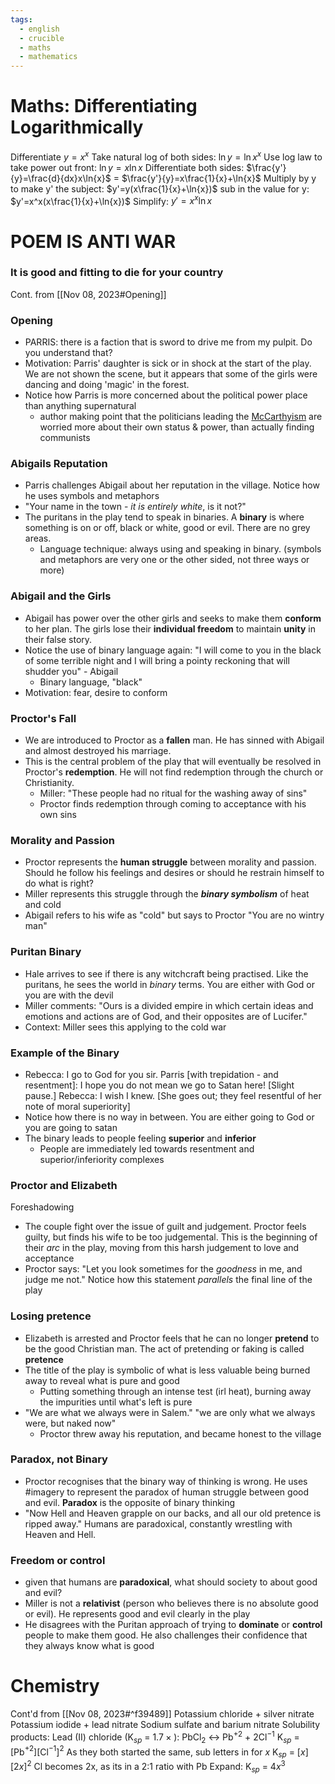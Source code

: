 ```yaml
---
tags:
  - english
  - crucible
  - maths
  - mathematics
---
```

# Maths: Differentiating Logarithmically

Differentiate $y=x^x$
Take natural log of both sides: $\ln{y}=\ln{x^x}$
Use log law to take power out front: $\ln{y}=x\ln{x}$
Differentiate both sides: $\frac{y'}{y}=\frac{d}{dx}x\ln{x}$
= $\frac{y'}{y}=x\frac{1}{x}+\ln{x}$
Multiply by y to make y' the subject: $y'=y(x\frac{1}{x}+\ln{x})$
sub in the value for y: $y'=x^x(x\frac{1}{x}+\ln{x})$
Simplify: $y'=x^x\ln{x}$
# POEM IS ANTI WAR
### It is good and fitting to die for your country


Cont. from [[Nov 08, 2023#Opening]]
### Opening
- PARRIS: there is a faction that is sword to drive me from my pulpit. Do you understand that?
- Motivation: Parris' daughter is sick or in shock at the start of the play. We are not shown the scene, but it appears that some of the girls were dancing and doing 'magic' in the forest.
- Notice how Parris is more concerned about the political power place than anything supernatural
	- author making point that the politicians leading the [McCarthyism](Glossary#^mccarthyism) are worried more about their own status & power, than actually finding communists
### Abigails Reputation
- Parris challenges Abigail about her reputation in the village. Notice how he uses symbols and metaphors
- "Your name in the town - *it is entirely white*, is it not?"
- The puritans in the play tend to speak in binaries. A **binary** is where something is on or off, black or white, good or evil. There are no grey areas.
	- Language technique: always using and speaking in binary. (symbols and metaphors are very one or the other sided, not three ways or more)
### Abigail and the Girls
- Abigail has power over the other girls and seeks to make them **conform** to her plan. The girls lose their **individual freedom** to maintain **unity** in their false story.
- Notice the use of binary language again: "I will come to you in the black of some terrible night and I will bring a pointy reckoning that will shudder you" - Abigail
	- Binary language, "black"
- Motivation: fear, desire to conform
### Proctor's Fall
- We are introduced to Proctor as a **fallen** man. He has sinned with Abigail and almost destroyed his marriage.
- This is the central problem of the play that will eventually be resolved in Proctor's **redemption**. He will not find redemption through the church or Christianity.
	- Miller: "These people had no ritual for the washing away of sins"
	- Proctor finds redemption through coming to acceptance with his own sins
### Morality and Passion
- Proctor represents the **human struggle** between morality and passion. Should he follow his feelings and desires or should he restrain himself to do what is right?
- Miller represents this struggle through the ***binary symbolism*** of heat and cold
- Abigail refers to his wife as "cold" but says to Proctor "You are no wintry man"

### Puritan Binary
- Hale arrives to see if there is any witchcraft being practised. Like the puritans, he sees the world in *binary* terms. You are either with God or you are with the devil
- Miller comments: "Ours is a divided empire in which certain ideas and emotions and actions are of God, and their opposites are of Lucifer."
- Context: Miller sees this applying to the cold war
### Example of the Binary
- Rebecca: I go to God for you sir. Parris \[with trepidation - and resentment]: I hope you do not mean we go to Satan here! \[Slight pause.] Rebecca: I wish I knew. \[She goes out; they feel resentful of her note of moral superiority]
- Notice how there is no way in between. You are either going to God or you are going to satan
- The binary leads to people feeling **superior** and **inferior**
	- People are immediately led towards resentment and superior/inferiority complexes
### Proctor and Elizabeth
Foreshadowing
- The couple fight over the issue of guilt and judgement. Proctor feels guilty, but finds his wife to be too judgemental. This is the beginning of their *arc* in the play, moving from this harsh judgement to love and acceptance
- Proctor says: "Let you look sometimes for the *goodness* in me, and judge me not." Notice how this statement *parallels* the final line of the play
### Losing pretence
- Elizabeth is arrested and Proctor feels that he can no longer **pretend** to be the good Christian man. The act of pretending or faking is called **pretence**
- The title of the play is symbolic of what is less valuable being burned away to reveal what is pure and good
	- Putting something through an intense test (irl heat), burning away the impurities until what's left is pure
- "We are what we always were in Salem." "we are only what we always were, but naked now"
	- Proctor threw away his reputation, and became honest to the village
### Paradox, not Binary
- Proctor recognises that the binary way of thinking is wrong. He uses #imagery to represent the paradox of human struggle between good and evil. **Paradox** is the opposite of binary thinking
- "Now Hell and Heaven grapple on our backs, and all our old pretence is ripped away." Humans are paradoxical, constantly wrestling with Heaven and Hell.
### Freedom or control
- given that humans are **paradoxical**, what should society to about good and evil?
- Miller is not a **relativist** (person who believes there is no absolute good or evil). He represents good and evil clearly in the play
- He disagrees with the Puritan approach of trying to **dominate** or **control** people to make them good. He also challenges their confidence that they always know what is good

# Chemistry
Cont'd from [[Nov 08, 2023#^f39489]]
Potassium chloride + silver nitrate
Potassium iodide + lead nitrate
Sodium sulfate and barium nitrate
Solubility products:
Lead (II) chloride (K$_{sp}$ = $1.7\times{}$): 
PbCl$_2$ <-> Pb$^{+2}$ + 2Cl$^{-1}$
K$_{sp}$ = \[Pb$^{+2}$]\[Cl$^{-1}$]$^2$
As they both started the same, sub letters in for $x$
K$_{sp}$ = \[$x$]\[$2x$]$^2$
Cl becomes 2x, as its in a 2:1 ratio with Pb
Expand: K$_{sp}$ = $4x^3$
